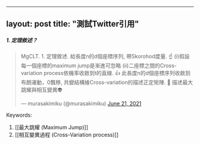 
---
layout: post
title:  "測試Twitter引用"
---


##### 1. 定理敘述？

<blockquote class="twitter-tweet"><p lang="zh" dir="ltr">MgCLT. 1. 定理敘述. 給長度n的d個座標序列, 帶Skorohod度量. ☝️ (i)假設每一個座標的maximum jump是漸進可忽略 (ii)二座標之間的Cross-variation process依機率收斂到t的直線. 👍 此長度n的d個座標序列收斂到布朗運動，0飄移, 共變結構維Cross-variation的描述正定矩陣. 👻 描述最大跳耀與相互變異👽</p>&mdash; murasakimiku (@murasakimiku) <a href="https://twitter.com/murasakimiku/status/1406926733601873922?ref_src=twsrc%5Etfw">June 21, 2021</a></blockquote> <script async src="https://platform.twitter.com/widgets.js" charset="utf-8"></script>

Keywords:
1. [[最大跳耀 (Maximum Jump)]]
2. [[相互變異過程 (Cross-Variation process)]]

